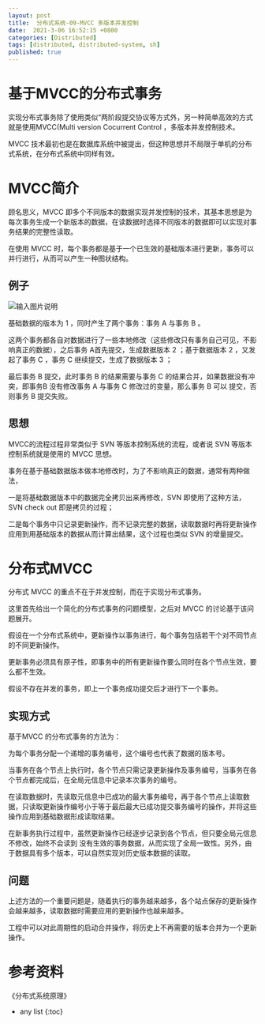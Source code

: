 ```yaml
---
layout: post
title:  分布式系统-09-MVCC 多版本并发控制
date:  2021-3-06 16:52:15 +0800
categories: [Distributed]
tags: [distributed, distributed-system, sh]
published: true
---
```


# 基于MVCC的分布式事务

实现分布式事务除了使用类似“两阶段提交协议等方式外，另一种简单高效的方式就是使用MVCC(Multi version Cocurrent Control ，多版本并发控制技术。 

MVCC 技术最初也是在数据库系统中被提出，但这种思想并不局限于单机的分布式系统，在分布式系统中同样有效。

# MVCC简介

顾名思义，MVCC 即多个不同版本的数据实现并发控制的技术，其基本思想是为每次事务生成一个新版本的数据，在读数据时选择不同版本的数据即可以实现对事务结果的完整性读取。

在使用 MVCC 时，每个事务都是基于一个已生效的基础版本进行更新，事务可以并行进行，从而可以产生一种图状结构。

## 例子

![输入图片说明](https://images.gitee.com/uploads/images/2021/0306/190103_5c2b8b3d_508704.png "屏幕截图.png")

基础数据的版本为 1 ，同时产生了两个事务：事务 A 与事务 B 。

这两个事务都各自对数据进行了一些本地修改（这些修改只有事务自己可见，不影响真正的数据），之后事务 A首先提交，生成数据版本 2 ；基于数据版本 2 ，又发起了事务 C ，事务 C 继续提交，生成了数据版本 3 ；

最后事务 B 提交，此时事务 B 的结果需要与事务 C 的结果合并，如果数据没有冲突，即事务B 没有修改事务 A 与事务 C 修改过的变量，那么事务 B 可以 提交，否则事务 B 提交失败。

## 思想

MVCC的流程过程非常类似于 SVN 等版本控制系统的流程，或者说 SVN 等版本控制系统就是使用的 MVCC 思想。

事务在基于基础数据版本做本地修改时，为了不影响真正的数据，通常有两种做法，

一是将基础数据版本中的数据完全拷贝出来再修改，SVN 即使用了这种方法， SVN check out 即是拷贝的过程；

二是每个事务中只记录更新操作，而不记录完整的数据，读取数据时再将更新操作应用到用基础版本的数据从而计算出结果，这个过程也类似 SVN 的增量提交。

# 分布式MVCC

分布式 MVCC 的重点不在于并发控制，而在于实现分布式事务。

这里首先给出一个简化的分布式事务的问题模型，之后对 MVCC 的讨论基于该问题展开。

假设在一个分布式系统中，更新操作以事务进行，每个事务包括若干个对不同节点的不同更新操作。

更新事务必须具有原子性，即事务中的所有更新操作要么同时在各个节点生效，要么都不生效。

假设不存在并发的事务，即上一个事务成功提交后才进行下一个事务。

## 实现方式

基于MVCC 的分布式事务的方法为：

为每个事务分配一个递增的事务编号，这个编号也代表了数据的版本号。

当事务在各个节点上执行时，各个节点只需记录更新操作及事务编号，当事务在各个节点都完成后，在全局元信息中记录本次事务的编号。

在读取数据时，先读取元信息中已成功的最大事务编号，再于各个节点上读取数据，只读取更新操作编号小于等于最后最大已成功提交事务编号的操作，并将这些操作应用到基础数据形成读取结果。

在新事务执行过程中，虽然更新操作已经逐步记录到各个节点，但只要全局元信息不修改，始终不会读到 没有生效的事务数据，从而实现了全局一致性。另外，由于数据具有多个版本，可以自然实现对历史版本数据的读取。

## 问题

上述方法的一个重要问题是，随着执行的事务越来越多，各个站点保存的更新操作会越来越多，读取数据时需要应用的更新操作也越来越多。

工程中可以对此周期性的启动合并操作，将历史上不再需要的版本合并为一个更新操作。


# 参考资料

《分布式系统原理》

* any list
{:toc}